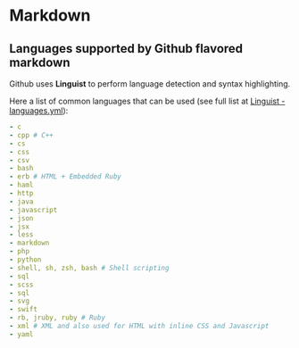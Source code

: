 # Markdown

## Languages supported by Github flavored markdown

Github uses **Linguist** to perform language detection and syntax highlighting.

Here a list of common languages that can be used (see full list at [Linguist - languages.yml](https://github.com/github/linguist/blob/master/lib/linguist/languages.yml)):

```yaml
- c
- cpp # C++
- cs
- css
- csv
- bash
- erb # HTML + Embedded Ruby
- haml
- http
- java
- javascript
- json
- jsx
- less
- markdown
- php
- python
- shell, sh, zsh, bash # Shell scripting
- sql
- scss
- sql
- svg
- swift
- rb, jruby, ruby # Ruby
- xml # XML and also used for HTML with inline CSS and Javascript
- yaml
```
